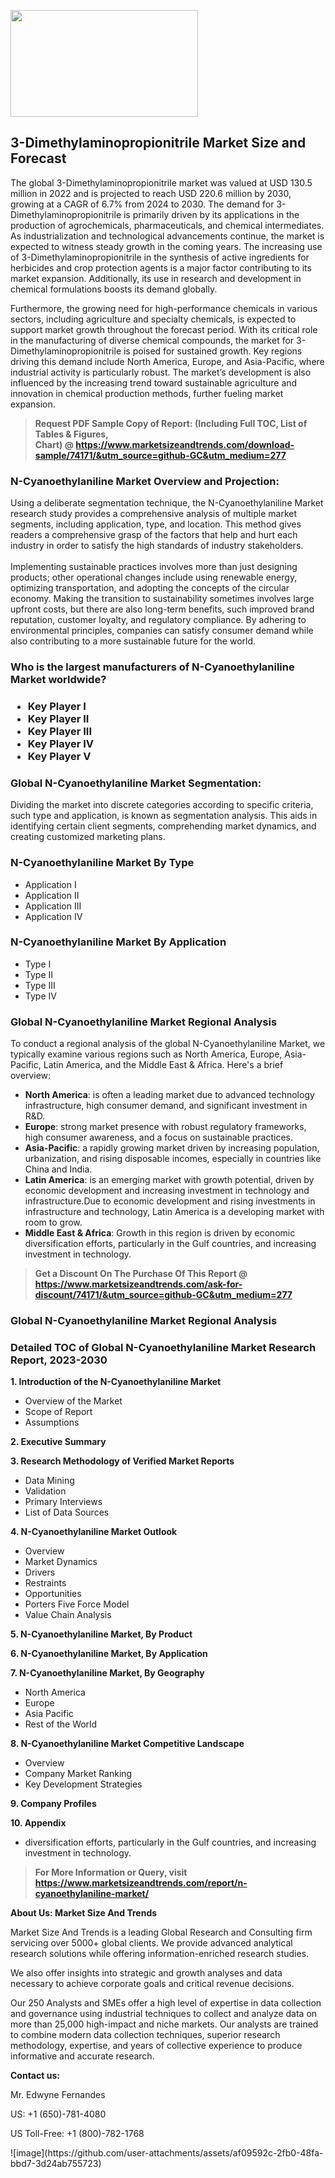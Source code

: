 <p><img class="alignnone size-medium wp-image-20088" src="https://ffe5etoiles.com/wp-content/uploads/2024/12/MST1-300x171.png" alt="" width="300" height="171" /></p><h2>3-Dimethylaminopropionitrile Market Size and Forecast</h2><p>The global 3-Dimethylaminopropionitrile market was valued at USD 130.5 million in 2022 and is projected to reach USD 220.6 million by 2030, growing at a CAGR of 6.7% from 2024 to 2030. The demand for 3-Dimethylaminopropionitrile is primarily driven by its applications in the production of agrochemicals, pharmaceuticals, and chemical intermediates. As industrialization and technological advancements continue, the market is expected to witness steady growth in the coming years. The increasing use of 3-Dimethylaminopropionitrile in the synthesis of active ingredients for herbicides and crop protection agents is a major factor contributing to its market expansion. Additionally, its use in research and development in chemical formulations boosts its demand globally.</p><p>Furthermore, the growing need for high-performance chemicals in various sectors, including agriculture and specialty chemicals, is expected to support market growth throughout the forecast period. With its critical role in the manufacturing of diverse chemical compounds, the market for 3-Dimethylaminopropionitrile is poised for sustained growth. Key regions driving this demand include North America, Europe, and Asia-Pacific, where industrial activity is particularly robust. The market’s development is also influenced by the increasing trend toward sustainable agriculture and innovation in chemical production methods, further fueling market expansion.</p></p><blockquote id="" class=""><strong>Request PDF Sample Copy of Report: (Including Full TOC, List of Tables &amp; Figures, Chart)&nbsp;@&nbsp;<strong><a href="https://www.marketsizeandtrends.com/download-sample/74171/&utm_source=github-GC&utm_medium=277" target="_blank">https://www.marketsizeandtrends.com/download-sample/74171/&utm_source=github-GC&utm_medium=277</a></strong></strong></blockquote><h3 id="" class="">N-Cyanoethylaniline Market&nbsp;Overview and Projection:</h3><p id="" class="">Using a deliberate segmentation technique, the N-Cyanoethylaniline Market research study provides a comprehensive analysis of multiple market segments, including application, type, and location. This method gives readers a comprehensive grasp of the factors that help and hurt each industry in order to satisfy the high standards of industry stakeholders. <br /> <br />Implementing sustainable practices involves more than just designing products; other operational changes include using renewable energy, optimizing transportation, and adopting the concepts of the circular economy. Making the transition to sustainability sometimes involves large upfront costs, but there are also long-term benefits, such improved brand reputation, customer loyalty, and regulatory compliance. By adhering to environmental principles, companies can satisfy consumer demand while also contributing to a more sustainable future for the world.</p><h3 id="" class="">Who is the largest manufacturers of&nbsp;N-Cyanoethylaniline Market worldwide?</h3><h3 class=""><p><ul><li>Key Player I </li><li> Key Player II </li><li> Key Player III </li><li> Key Player IV </li><li> Key Player V</li></ul></p></h3><h3 id="" class="">Global&nbsp;N-Cyanoethylaniline Market Segmentation:</h3><p id="" class="">Dividing the market into discrete categories according to specific criteria, such type and application, is known as segmentation analysis. This aids in identifying certain client segments, comprehending market dynamics, and creating customized marketing plans.</p><h3 id="" class="">N-Cyanoethylaniline Market&nbsp;By Type</h3><p><p><ul><li>Application I</li><li> Application II</li><li> Application III</li><li> Application IV</p></li></ul></p></p><h3 id="" class="">N-Cyanoethylaniline Market&nbsp;By Application</h3><p class=""><p><ul><li>Type I</li><li> Type II</li><li> Type III</li><li> Type IV</li></ul></p></p><h3 id="" class="">Global N-Cyanoethylaniline Market Regional Analysis</h3><p id="" class="">To conduct a regional analysis of the global N-Cyanoethylaniline Market, we typically examine various regions such as North America, Europe, Asia-Pacific, Latin America, and the Middle East &amp; Africa. Here's a brief overview:</p><ul><li><strong>North America</strong>: is often a leading market due to advanced technology infrastructure, high consumer demand, and significant investment in R&amp;D.</li><li><strong>Europe</strong>: strong market presence with robust regulatory frameworks, high consumer awareness, and a focus on sustainable practices.</li><li><strong>Asia-Pacific</strong>: a rapidly growing market driven by increasing population, urbanization, and rising disposable incomes, especially in countries like China and India.</li><li><strong>Latin America</strong>: is an emerging market with growth potential, driven by economic development and increasing investment in technology and infrastructure.Due to economic development and rising investments in infrastructure and technology, Latin America is a developing market with room to grow.</li><li><strong>Middle East &amp; Africa</strong>: Growth in this region is driven by economic diversification efforts, particularly in the Gulf countries, and increasing investment in technology.</li></ul><blockquote id="" class=""><strong>Get a Discount On The Purchase Of This Report @ <strong><a href="https://www.marketsizeandtrends.com/ask-for-discount/74171/&utm_source=github-GC&utm_medium=277" target="_blank">https://www.marketsizeandtrends.com/ask-for-discount/74171/&utm_source=github-GC&utm_medium=277</a></strong></strong></blockquote><h3 id="" class="">Global N-Cyanoethylaniline Market Regional Analysis</h3><h3 id="" class="">Detailed TOC of Global N-Cyanoethylaniline Market Research Report, 2023-2030</h3><p id="" class=""><strong>1. Introduction of the N-Cyanoethylaniline Market</strong></p><ul><li>Overview of the Market</li><li>Scope of Report</li><li>Assumptions</li></ul><p id="" class=""><strong>2. Executive Summary</strong></p><p id="" class=""><strong>3. Research Methodology of Verified Market Reports</strong></p><ul><li>Data Mining</li><li>Validation</li><li>Primary Interviews</li><li>List of Data Sources</li></ul><p id="" class=""><strong>4. N-Cyanoethylaniline Market Outlook</strong></p><ul><li>Overview</li><li>Market Dynamics</li><li>Drivers</li><li>Restraints</li><li>Opportunities</li><li>Porters Five Force Model</li><li>Value Chain Analysis</li></ul><p id="" class=""><strong>5. N-Cyanoethylaniline Market, By Product</strong></p><p id="" class=""><strong>6. N-Cyanoethylaniline Market, By Application</strong></p><p id="" class=""><strong>7. N-Cyanoethylaniline Market, By Geography</strong></p><ul><li>North America</li><li>Europe</li><li>Asia Pacific</li><li>Rest of the World</li></ul><p id="" class=""><strong>8. N-Cyanoethylaniline Market Competitive Landscape</strong></p><ul><li>Overview</li><li>Company Market Ranking</li><li>Key Development Strategies</li></ul><p id="" class=""><strong>9. Company Profiles</strong></p><p id="" class=""><strong>10. Appendix</strong></p><ul><li>diversification efforts, particularly in the Gulf countries, and increasing investment in technology.</li></ul><blockquote id="" class=""><strong>For More Information or Query, visit <strong><strong><a href="https://www.marketsizeandtrends.com/report/n-cyanoethylaniline-market/" target="_blank">https://www.marketsizeandtrends.com/report/n-cyanoethylaniline-market/</a></strong></strong></strong></blockquote><p id="" class=""><strong>About Us: Market Size And Trends</strong></p><p id="" class="">Market Size And Trends is a leading Global Research and Consulting firm servicing over 5000+ global clients. We provide advanced analytical research solutions while offering information-enriched research studies.</p><p id="" class="">We also offer insights into strategic and growth analyses and data necessary to achieve corporate goals and critical revenue decisions.</p><p id="" class="">Our 250 Analysts and SMEs offer a high level of expertise in data collection and governance using industrial techniques to collect and analyze data on more than 25,000 high-impact and niche markets. Our analysts are trained to combine modern data collection techniques, superior research methodology, expertise, and years of collective experience to produce informative and accurate research.</p><p id="" class=""><strong>Contact us:</strong></p><p id="" class="">Mr. Edwyne Fernandes</p><p id="" class="">US: +1 (650)-781-4080</p><p id="" class="">US Toll-Free: +1 (800)-782-1768</p>
![image](https://github.com/user-attachments/assets/af09592c-2fb0-48fa-bbd7-3d24ab755723)
